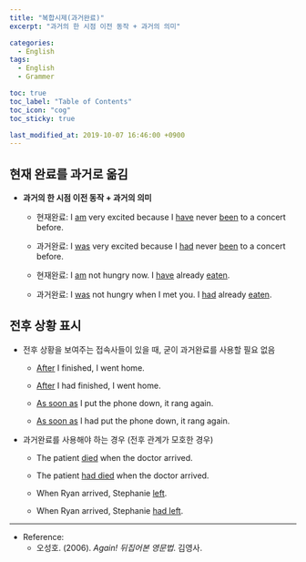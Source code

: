 ```yaml
---
title: "복합시제(과거완료)"
excerpt: "과거의 한 시점 이전 동작 + 과거의 의미"

categories:
  - English
tags:
  - English
  - Grammer

toc: true 
toc_label: "Table of Contents" 
toc_icon: "cog"
toc_sticky: true 

last_modified_at: 2019-10-07 16:46:00 +0900
---
```


## 현재 완료를 과거로 옮김
* **과거의 한 시점 이전 동작 + 과거의 의미**
    * 현재완료: I <u>am</u> very excited because I <u>have</u> never <u>been</u> to a concert before.
    * 과거완료: I <u>was</u> very excited because I <u>had</u> never <u>been</u> to a concert before.

    * 현재완료: I <u>am</u> not hungry now. I <u>have</u> already <u>eaten</u>.
    * 과거완료: I <u>was</u> not hungry when I met you. I <u>had</u> already <u>eaten</u>.

## 전후 상황 표시
* 전후 상황을 보여주는 접속사들이 있을 때, 굳이 과거완료를 사용할 필요 없음
    * <u>After</u> I finished, I went home.
    * <u>After</u> I had finished, I went home.

    * <u>As soon as</u> I put the phone down, it rang again.
    * <u>As soon as</u> I had put the phone down, it rang again.

* 과거완료를 사용해야 하는 경우 (전후 관계가 모호한 경우)
    * The patient <u>died</u> when the doctor arrived.
    * The patient <u>had died</u> when the doctor arrived.

    * When Ryan arrived, Stephanie <u>left</u>.
    * When Ryan arrived, Stephanie <u>had left</u>.

*** 

* Reference: 
    * 오성호. (2006). *Again! 뒤집어본 영문법*. 김영사.
